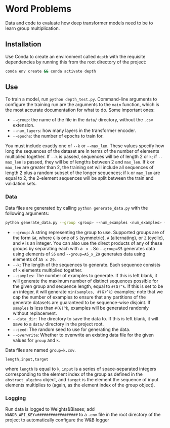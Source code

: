 # Word Problems

Data and code to evaluate how deep transformer models need to be to learn group multiplication.

## Installation

Use Conda to create an environment called `depth` with the requisite dependencies by running this from the root directory of the project:

```bash
conda env create && conda activate depth
```

## Use

To train a model, run `python depth_test.py`. Command-line arguments to configure the training run are the arguments to the `main` function, which is the most accurate documentation for what to do. Some important ones:

- `--group`: the name of the file in the `data/` directory, without the `.csv` extension.
- `--num_layers`: how many layers in the transformer encoder.
- `--epochs`: the number of epochs to train for.

You must include exactly one of `--k` or `--max_len`. These values specify how long the sequences of the dataset are in terms of the number of elements multiplied together. If `--k` is passed, sequences will be of length 2 or `k`; if `--max_len` is passed, they will be of lengths between 2 and `max_len`. If `k` or `max_len` are greater than 2, the training set will include all sequences of length 2 plus a random subset of the longer sequences; if `k` or `max_len` are equal to 2, the 2-element sequences will be split between the train and validation sets.

### Data

Data files are generated by calling `python generate_data.py` with the following arguments:

```bash
python generate_data.py --group <group> --num_examples <num_examples> --seq_length <seq_length> --data_dir <data_dir> --seed <seed>
```

- `--group`: A string representing the group to use. Supported groups are of the form `G#`, where `G` is one of `S` (symmetric), `A` (alternating), or `Z` (cyclic), and `#` is an integer. You can also use the direct products of any of these groups by separating each with a `_x_`. So `--group=S5` generates data using elements of `S5` and `--group=A5_x_Z9` generates data using elements of `A5 x Z9`.
- `--k`: The length of the sequences to generate. Each sequence consists of `k` elements multiplied together.
- `--samples`: The number of examples to generate. If this is left blank, it will generate the maximum number of distinct sequences possible for the given group and sequence length, equal to `#(G)^k`. If this is set to be an integer, it will generate `min(samples, #(G)^k)` examples; note that we cap the number of examples to ensure that any partitions of the generate datasets are guaranteed to be sequence-wise disjoint. If `samples` is less than `#(G)^k`, examples will be generated randomly without replacement.
- `--data_dir`: The directory to save the data to. If this is left blank, it will save to a `data/` directory in the project root.
- `--seed`: The random seed to use for generating the data.
- `--overwrite`: Whether to overwrite an existing data file for the given values for `group` and `k`.

Data files are named `group=k.csv`.

```csv
length,input,target
```

where `length` is equal to `k`, `input` is a series of space-separated integers corresponding to the element index of the group as defined in the `abstract_algebra` object, and `target` is the element the sequence of input elements multiplies to (again, as the element index of the group object).

### Logging

Run data is logged to Weights&Biases; add `WANDB_API_KEY=##################` to a `.env` file in the root directory of the project to automatically configure the W&B logger
